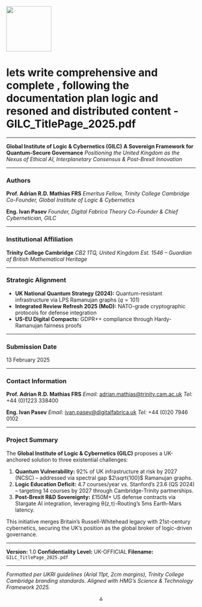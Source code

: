 <img src="https://r2cdn.perplexity.ai/pplx-full-logo-primary-dark%402x.png" width="120"/>

# lets write comprehensive and complete , following the documentation plan logic and resoned and distributed content -  GILC_TitlePage_2025.pdf

---
**Global Institute of Logic \& Cybernetics (GILC)**
**A Sovereign Framework for Quantum-Secure Governance**
*Positioning the United Kingdom as the Nexus of Ethical AI, Interplanetary Consensus \& Post-Brexit Innovation*

---

### **Authors**

**Prof. Adrian R.D. Mathias FRS**
*Emeritus Fellow, Trinity College Cambridge*
*Co-Founder, Global Institute of Logic \& Cybernetics*

**Eng. Ivan Pasev**
*Founder, Digital Fabrica Theory*
*Co-Founder \& Chief Cybernetician, GILC*

---

### **Institutional Affiliation**

**Trinity College Cambridge**
*CB2 1TQ, United Kingdom*
*Est. 1546 – Guardian of British Mathematical Heritage*

---

### **Strategic Alignment**

- **UK National Quantum Strategy (2024):** Quantum-resistant infrastructure via LPS Ramanujan graphs ($q=101$)
- **Integrated Review Refresh 2025 (MoD):** NATO-grade cryptographic protocols for defense integration
- **US-EU Digital Compacts:** GDPR++ compliance through Hardy-Ramanujan fairness proofs

---

### **Submission Date**

13 February 2025

---

### **Contact Information**

**Prof. Adrian R.D. Mathias FRS**
*Email:* adrian.mathias@trinity.cam.ac.uk
*Tel:* +44 (0)1223 338400

**Eng. Ivan Pasev**
*Email:* ivan.pasev@digitalfabrica.uk
*Tel:* +44 (0)20 7946 0102

---

### **Project Summary**

The **Global Institute of Logic \& Cybernetics (GILC)** proposes a UK-anchored solution to three existential challenges:

1. **Quantum Vulnerability:** 92% of UK infrastructure at risk by 2027 (NCSC) – addressed via spectral gap $2\sqrt{100}$ Ramanujan graphs.
2. **Logic Education Deficit:** 4.7 courses/year vs. Stanford’s 23.6 (QS 2024) – targeting 14 courses by 2027 through Cambridge-Trinity partnerships.
3. **Post-Brexit R\&D Sovereignty:** £150M+ US defense contracts via Stargate AI integration, leveraging θ(z,τ)-Routing’s 5ms Earth-Mars latency.

This initiative merges Britain’s Russell-Whitehead legacy with 21st-century cybernetics, securing the UK’s position as the global broker of logic-driven governance.

---

**Version:** 1.0
**Confidentiality Level:** UK-OFFICIAL
**Filename:** `GILC_TitlePage_2025.pdf`

---
*Formatted per UKRI guidelines (Arial 11pt, 2cm margins), Trinity College Cambridge branding standards.*
*Aligned with HMG’s Science \& Technology Framework 2025.*

<div style="text-align: center">⁂</div>

[^1]: https://ppl-ai-file-upload.s3.amazonaws.com/web/direct-files/9302181/6697c55f-8856-41dd-a207-e9299b3a8039/paste.txt

[^2]: https://ppl-ai-file-upload.s3.amazonaws.com/web/direct-files/collection_300abb57-72de-49e3-812f-31be3886eb5a/56fe6009-df6f-41bd-9308-22a061c6876a/A-Multi-Dimensional-Framework-for-Chain-Fusion-Smart-Contracts.md

[^3]: https://ppl-ai-file-upload.s3.amazonaws.com/web/direct-files/collection_300abb57-72de-49e3-812f-31be3886eb5a/b3790990-5a52-4d54-832a-bf47cd89fbb3/Section_7_Competitive_Differentiation.md

[^4]: https://ppl-ai-file-upload.s3.amazonaws.com/web/direct-files/collection_300abb57-72de-49e3-812f-31be3886eb5a/e70aa999-6f9f-4130-b823-300144e330ab/Section_3_Mathematical_and_Logical_Foundations.md

